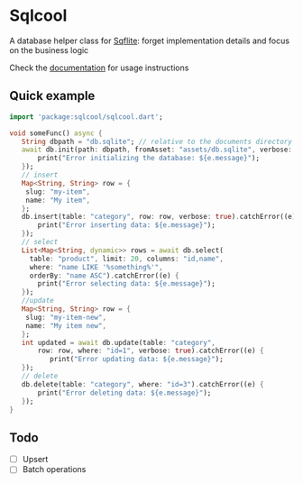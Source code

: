 # Sqlcool

A database helper class for [Sqflite](https://github.com/tekartik/sqflite): forget implementation details and focus on the business logic

Check the [documentation](https://sqlcool.readthedocs.io/en/latest/) for usage instructions

## Quick example

   ```dart
   import 'package:sqlcool/sqlcool.dart';

   void someFunc() async {
      String dbpath = "db.sqlite"; // relative to the documents directory
      await db.init(path: dbpath, fromAsset: "assets/db.sqlite", verbose: true).catchError((e) {
          print("Error initializing the database: ${e.message}");
      });
      // insert
      Map<String, String> row = {
       slug: "my-item",
       name: "My item",
      };
      db.insert(table: "category", row: row, verbose: true).catchError((e) {
          print("Error inserting data: ${e.message}");
      });
      // select
      List<Map<String, dynamic>> rows = await db.select(
        table: "product", limit: 20, columns: "id,name",
        where: "name LIKE '%something%'",
        orderBy: "name ASC").catchError((e) {
          print("Error selecting data: ${e.message}");
      });
      //update
      Map<String, String> row = {
       slug: "my-item-new",
       name: "My item new",
      };
      int updated = await db.update(table: "category", 
          row: row, where: "id=1", verbose: true).catchError((e) {
             print("Error updating data: ${e.message}");
      });
      // delete
      db.delete(table: "category", where: "id=3").catchError((e) {
          print("Error deleting data: ${e.message}");
      });
   }
   ```

## Todo

- [ ] Upsert
- [ ] Batch operations